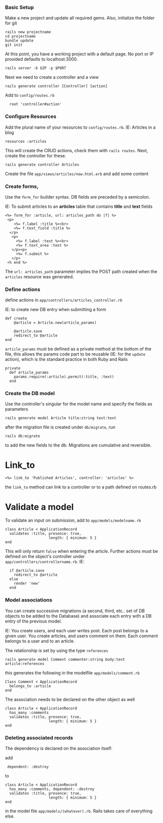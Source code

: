 ### Basic Setup
Make a new project and update all required gems. Also, initialize the folder for git

    rails new projectname
    cd projectname
    bundle update
    git init

At this point, you have a working project with a default page. No port or IP provided defaults to localhost:3000.

    rails server -b $IP -p $PORT

Next we need to create a controller and a view

    rails generate controller [Controller] [action]

Add to `config/routes.rb`

      root 'controller#action'

### Configure Resources

Add the plural name of your resources to `config/routes.rb`. IE: Articles in a blog

    resources :articles 

This will create the CRUD actions, check them with `rails routes`. Next, create the controller for these.

    rails generate controller Articles

Create the file `app/views/articles/new.html.erb` and add some content

### Create forms, 

Use the `form_for` builder syntax. DB fields are preceded by a semicolon. 

IE: To submit articles to an **articles** table that contains **title** and **text** fields

    <%= form_for :article, url: articles_path do |f| %>
     <p>
        <%= f.label :title %><br>
        <%= f.text_field :title %>
      </p>
       <p>
         <%= f.label :text %><br>
         <%= f.text_area :text %>
       </p><p>
         <%= f.submit %>
       </p>
     <% end %>

The `url: articles_path` parameter implies the POST path created when the `articles` resource was generated.


### Define actions

define actions in `app/controllers/articles_controller.rb`

IE: to create new DB entry when submitting a form

    def create
        @article = Article.new(article_params)
 
        @article.save
        redirect_to @article
    end

`article_params` must be defined as a private method at the bottom of the file, this allows the params code part to be reusable (IE: for the `update` action), which is the standard practice in both Ruby and Rails

    private
      def article_params
        params.require(:article).permit(:title, :text)
      end

### Create the DB model

Use the controller's singular for the model name and specify the fields as parameters

    rails generate model Article title:string text:text

after the migration file is created under `db/migrate`, run

    rails db:migrate

to add the new fields to the db. Migrations are cumulative and reversible.

# Link_to

    <%= link_to 'Published Articles', controller: 'articles' %>

the `link_to` method can link to a controller or to a path defined on routes.rb 

# Validate a model

To validate an input on submission, add to `app/models/modelname.rb`

    class Article < ApplicationRecord
      validates :title, presence: true,
                        length: { minimum: 5 }
    end
This will only return `false` when entering the article. Further actions must be defined on the object's controller under `app/controllers/controllername.rb`. IE:

      if @article.save
        redirect_to @article
      else
        render 'new'
      end

### Model associations

You can create successive migrations (a second, third, etc.. set of DB objects to be added to the Database) and associate each entry with a DB entry of the previous model.

IE: 
You create users, and each user writes post. Each post belongs to a given user.
You create articles, and users comment on them. Each comment belongs to a user and to an article.

The relationship is set by using the type `references`

    rails generate model Comment commenter:string body:text article:references

this generates the following in the modelfile `app/models/comment.rb`

    Class Comment < ApplicationRecord
      belongs_to :article
    end
The association needs to be declared on the other object as well

    class Article < ApplicationRecord
      has_many :comments
      validates :title, presence: true,
                        length: { minimum: 5 }
    end

### Deleting associated records

The dependency is declared on the association itself:

add

     dependent: :destroy

to 

    class Article < ApplicationRecord
      has_many :comments, dependent: :destroy
      validates :title, presence: true,
                        length: { minimum: 5 }
    end
    
in the model file `app/models/(whatever).rb`. Rails takes care of everything else. 


